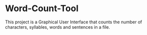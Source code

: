 # Word-Count-Tool
This project is a Graphical User Interface that counts the number of characters, syllables, words and sentences in a file.
